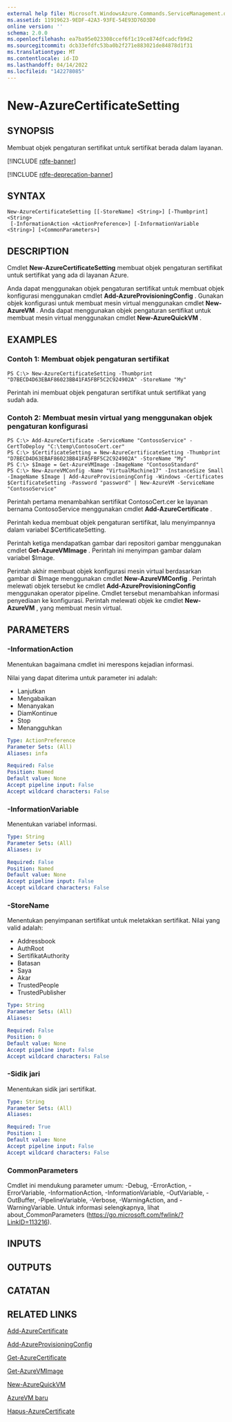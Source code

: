 ```yaml
---
external help file: Microsoft.WindowsAzure.Commands.ServiceManagement.dll-Help.xml
ms.assetid: 11919623-9EDF-42A3-93FE-54E93D76D3D0
online version: ''
schema: 2.0.0
ms.openlocfilehash: ea7ba95e023308ccef6f1c19ce874dfcadcfb9d2
ms.sourcegitcommit: dcb33efdfc53ba0b2f271e883021de84878d1f31
ms.translationtype: MT
ms.contentlocale: id-ID
ms.lasthandoff: 04/14/2022
ms.locfileid: "142278085"
---
```

# New-AzureCertificateSetting

## SYNOPSIS
Membuat objek pengaturan sertifikat untuk sertifikat berada dalam layanan.

[!INCLUDE [rdfe-banner](../../includes/rdfe-banner.md)]

[!INCLUDE [rdfe-deprecation-banner](../../includes/rdfe-deprecation-banner.md)]

## SYNTAX

```
New-AzureCertificateSetting [[-StoreName] <String>] [-Thumbprint] <String>
 [-InformationAction <ActionPreference>] [-InformationVariable <String>] [<CommonParameters>]
```

## DESCRIPTION
Cmdlet **New-AzureCertificateSetting** membuat objek pengaturan sertifikat untuk sertifikat yang ada di layanan Azure.

Anda dapat menggunakan objek pengaturan sertifikat untuk membuat objek konfigurasi menggunakan cmdlet **Add-AzureProvisioningConfig** .
Gunakan objek konfigurasi untuk membuat mesin virtual menggunakan cmdlet **New-AzureVM** .
Anda dapat menggunakan objek pengaturan sertifikat untuk membuat mesin virtual menggunakan cmdlet **New-AzureQuickVM** .

## EXAMPLES

### Contoh 1: Membuat objek pengaturan sertifikat
```
PS C:\> New-AzureCertificateSetting -Thumbprint "D7BECD4D63EBAF86023BB41FA5FBF5C2C924902A" -StoreName "My"
```

Perintah ini membuat objek pengaturan sertifikat untuk sertifikat yang sudah ada.

### Contoh 2: Membuat mesin virtual yang menggunakan objek pengaturan konfigurasi
```
PS C:\> Add-AzureCertificate -ServiceName "ContosoService" -CertToDeploy "C:\temp\ContosoCert.cer"
PS C:\> $CertificateSetting = New-AzureCertificateSetting -Thumbprint "D7BECD4D63EBAF86023BB41FA5FBF5C2C924902A" -StoreName "My" 
PS C:\> $Image = Get-AzureVMImage -ImageName "ContosoStandard"
PS C:\> New-AzureVMConfig -Name "VirtualMachine17" -InstanceSize Small -ImageName $Image | Add-AzureProvisioningConfig -Windows -Certificates $CertificateSetting -Password "password" | New-AzureVM -ServiceName "ContosoService"
```

Perintah pertama menambahkan sertifikat ContosoCert.cer ke layanan bernama ContosoService menggunakan cmdlet **Add-AzureCertificate** .

Perintah kedua membuat objek pengaturan sertifikat, lalu menyimpannya dalam variabel $CertificateSetting.

Perintah ketiga mendapatkan gambar dari repositori gambar menggunakan cmdlet **Get-AzureVMImage** .
Perintah ini menyimpan gambar dalam variabel $Image.

Perintah akhir membuat objek konfigurasi mesin virtual berdasarkan gambar di $Image menggunakan cmdlet **New-AzureVMConfig** .
Perintah melewati objek tersebut ke cmdlet **Add-AzureProvisioningConfig** menggunakan operator pipeline.
Cmdlet tersebut menambahkan informasi penyediaan ke konfigurasi.
Perintah melewati objek ke cmdlet **New-AzureVM** , yang membuat mesin virtual.

## PARAMETERS

### -InformationAction
Menentukan bagaimana cmdlet ini merespons kejadian informasi.

Nilai yang dapat diterima untuk parameter ini adalah:

- Lanjutkan
- Mengabaikan
- Menanyakan
- DiamKontinue
- Stop
- Menangguhkan

```yaml
Type: ActionPreference
Parameter Sets: (All)
Aliases: infa

Required: False
Position: Named
Default value: None
Accept pipeline input: False
Accept wildcard characters: False
```

### -InformationVariable
Menentukan variabel informasi.

```yaml
Type: String
Parameter Sets: (All)
Aliases: iv

Required: False
Position: Named
Default value: None
Accept pipeline input: False
Accept wildcard characters: False
```

### -StoreName
Menentukan penyimpanan sertifikat untuk meletakkan sertifikat.
Nilai yang valid adalah: 

- Addressbook
- AuthRoot
- SertifikatAuthority
- Batasan
- Saya
- Akar
- TrustedPeople
- TrustedPublisher

```yaml
Type: String
Parameter Sets: (All)
Aliases: 

Required: False
Position: 0
Default value: None
Accept pipeline input: False
Accept wildcard characters: False
```

### -Sidik jari
Menentukan sidik jari sertifikat.

```yaml
Type: String
Parameter Sets: (All)
Aliases: 

Required: True
Position: 1
Default value: None
Accept pipeline input: False
Accept wildcard characters: False
```

### CommonParameters
Cmdlet ini mendukung parameter umum: -Debug, -ErrorAction, -ErrorVariable, -InformationAction, -InformationVariable, -OutVariable, -OutBuffer, -PipelineVariable, -Verbose, -WarningAction, and -WarningVariable. Untuk informasi selengkapnya, lihat about_CommonParameters (https://go.microsoft.com/fwlink/?LinkID=113216).

## INPUTS

## OUTPUTS

## CATATAN

## RELATED LINKS

[Add-AzureCertificate](./Add-AzureCertificate.md)

[Add-AzureProvisioningConfig](./Add-AzureProvisioningConfig.md)

[Get-AzureCertificate](./Get-AzureCertificate.md)

[Get-AzureVMImage](./Get-AzureVMImage.md)

[New-AzureQuickVM](./New-AzureQuickVM.md)

[AzureVM baru](./New-AzureVM.md)

[Hapus-AzureCertificate](./Remove-AzureCertificate.md)


